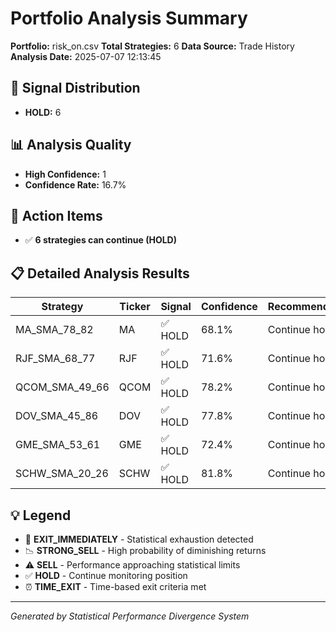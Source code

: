 # Portfolio Analysis Summary

**Portfolio:** risk_on.csv
**Total Strategies:** 6
**Data Source:** Trade History
**Analysis Date:** 2025-07-07 12:13:45

## 🎯 Signal Distribution

- **HOLD:** 6

## 📊 Analysis Quality

- **High Confidence:** 1
- **Confidence Rate:** 16.7%

## 🚨 Action Items

- ✅ **6 strategies can continue (HOLD)**

## 📋 Detailed Analysis Results

| Strategy       | Ticker | Signal  | Confidence | Recommendation   |
| -------------- | ------ | ------- | ---------- | ---------------- |
| MA_SMA_78_82   | MA     | ✅ HOLD | 68.1%      | Continue holding |
| RJF_SMA_68_77  | RJF    | ✅ HOLD | 71.6%      | Continue holding |
| QCOM_SMA_49_66 | QCOM   | ✅ HOLD | 78.2%      | Continue holding |
| DOV_SMA_45_86  | DOV    | ✅ HOLD | 77.8%      | Continue holding |
| GME_SMA_53_61  | GME    | ✅ HOLD | 72.4%      | Continue holding |
| SCHW_SMA_20_26 | SCHW   | ✅ HOLD | 81.8%      | Continue holding |

## 💡 Legend

- 🚨 **EXIT_IMMEDIATELY** - Statistical exhaustion detected
- 📉 **STRONG_SELL** - High probability of diminishing returns
- ⚠️ **SELL** - Performance approaching statistical limits
- ✅ **HOLD** - Continue monitoring position
- ⏰ **TIME_EXIT** - Time-based exit criteria met

---

_Generated by Statistical Performance Divergence System_
